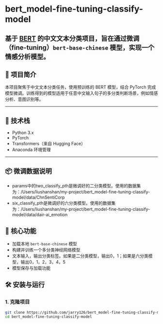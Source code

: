 # bert_model-fine-tuning-classify-model

基于 [BERT](https://huggingface.co/bert-base-chinese) 的中文文本分类项目，旨在通过微调（fine-tuning）`bert-base-chinese` 模型，实现一个 **情感分析模型**。
---

## 📌 项目简介

本项目聚焦于中文文本分类任务，使用预训练的 BERT 模型，结合 PyTorch 完成模型微调。训练得到的模型适用于任意中文输入句子的多分类判断场景，例如情感分析、意图识别等。

---

## 🔧 技术栈

- Python 3.x
- PyTorch
- Transformers（来自 Hugging Face）
- Anaconda 环境管理

---

## 📦 微调数据说明
- params中的two_classify_pth是微调好的二分类模型。使用的数据集为：/Users/liushanshan/my-project/bert_model-fine-tuning-classify-model/data/ChnSentiCorp
- six_classify_pth是微调好的六分类模型。使用的数据集为：/Users/liushanshan/my-project/bert_model-fine-tuning-classify-model/data/dair-ai_emotion

## 🚀 核心功能
- 加载本地 `bert-base-chinese` 模型
- 构建并训练一个多分类神经网络模型
- 文本输入，输出分类标签。如果是二分类模型，输出0，1；如果是六分类模型，输出0，1，2，3，4，5
- 模型保存与加载功能

## 🛠️ 安装与运行

### 1. 克隆项目

```bash
git clone https://github.com/jarry126/bert_model-fine-tuning-classify-model.git
cd bert_model-fine-tuning-classify-model

